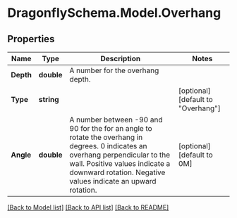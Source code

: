 
# DragonflySchema.Model.Overhang

## Properties

Name | Type | Description | Notes
------------ | ------------- | ------------- | -------------
**Depth** | **double** | A number for the overhang depth. | 
**Type** | **string** |  | [optional] [default to "Overhang"]
**Angle** | **double** | A number between -90 and 90 for the for an angle to rotate the overhang in degrees. 0 indicates an overhang perpendicular to the wall. Positive values indicate a downward rotation. Negative values indicate an upward rotation. | [optional] [default to 0M]

[[Back to Model list]](../README.md#documentation-for-models)
[[Back to API list]](../README.md#documentation-for-api-endpoints)
[[Back to README]](../README.md)


